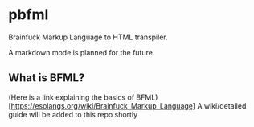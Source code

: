 # pbfml
Brainfuck Markup Language to HTML transpiler.

A markdown mode is planned for the future. 
## What is BFML?
(Here is a link explaining the basics of BFML)[https://esolangs.org/wiki/Brainfuck_Markup_Language]
A wiki/detailed guide will be added to this repo shortly
